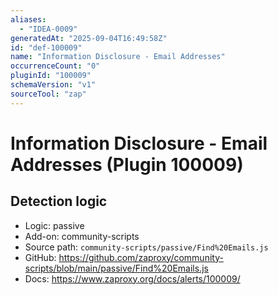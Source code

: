 ```yaml
---
aliases:
  - "IDEA-0009"
generatedAt: "2025-09-04T16:49:58Z"
id: "def-100009"
name: "Information Disclosure - Email Addresses"
occurrenceCount: "0"
pluginId: "100009"
schemaVersion: "v1"
sourceTool: "zap"
---
```


# Information Disclosure - Email Addresses (Plugin 100009)

## Detection logic

- Logic: passive
- Add-on: community-scripts
- Source path: `community-scripts/passive/Find%20Emails.js`
- GitHub: https://github.com/zaproxy/community-scripts/blob/main/passive/Find%20Emails.js
- Docs: https://www.zaproxy.org/docs/alerts/100009/

